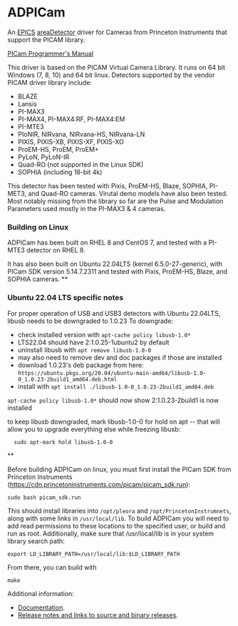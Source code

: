 ADPICam
=============
An [EPICS](http://www.aps.anl.gov/epics/) [areaDetector](https://github.com/areaDetector/areaDetector/blob/master/README.md) 
driver for Cameras from Princeton Instruments that support the PICAM library.  

[PICam Programmer's Manual](https://www.princetoninstruments.com/wp-content/uploads/2022/02/PICAM-5.x-Programmers-Manual-Issue-8-4411-0161-3.pdf)

This driver is based on the PICAM Virtual Camera Library. It runs on 64 bit Windows (7, 8, 10) and 64 bit linux. Detectors supported by the vendor PICAM driver library include:
* BLAZE
* Lansis
* PI-MAX3
* PI-MAX4, PI-MAX4:RF, PI-MAX4:EM
* PI-MTE3
* PIoNIR, NIRvana, NIRvana-HS, NIRvana-LN
* PIXIS, PIXIS-XB, PIXIS-XF, PIXIS-XO
* ProEM-HS, ProEM, ProEM+
* PyLoN, PyLoN-IR
* Quad-RO (not supported in the Linux SDK)
* SOPHIA (including 18-bit 4k)

This detector has been tested with Pixis, ProEM-HS, Blaze, SOPHIA, PI-MET3, and Quad-RO cameras. Virutal demo models have also been tested. Most notably missing from the library so far are the Pulse and Modulation Parameters used mostly in the 
PI-MAX3 & 4 cameras.     

### Building on Linux

ADPICam has been built on RHEL 8 and CentOS 7, and tested with a PI-MTE3 detector on RHEL 8.

It has also been built on Ubuntu 22.04LTS (kernel 6.5.0-27-generic), with PICam SDK version 5.14.7.2311 and tested with Pixis, ProEM-HS, Blaze, and SOPHIA cameras.
**
### Ubuntu 22.04 LTS specific notes
For proper operation of USB and USB3 detectors with Ubuntu 22.04LTS, libusb needs to be downgraded to 1.0.23
To downgrade:
  - check installed version with ```apt-cache policy libusb-1.0*```
  - LTS22.04 should have 2:1.0.25-1ubuntu2 by default
  - uninstall libusb with ```apt remove libusb-1.0-0```
  - may also need to remove dev and doc packages if those are installed
  - download 1.0.23's deb package from here: ```https://ubuntu.pkgs.org/20.04/ubuntu-main-amd64/libusb-1.0-0_1.0.23-2build1_amd64.deb.html```
  - install with ```apt install ./libusb-1.0-0_1.0.23-2build1_amd64.deb```

```apt-cache policy libusb-1.0*``` should now show 2:1.0.23-2build1 is now installed
  
to keep libusb downgraded, mark libusb-1.0-0 for hold on apt -- that will allow you to upgrade everything else while freezing libusb:
```
  sudo apt-mark hold libusb-1.0-0
```
**

Before building ADPICam on linux, you must first install the PICam SDK from Princeton Instruments (https://cdn.princetoninstruments.com/picam/picam_sdk.run):

```
sudo bash picam_sdk.run
```

This should install libraries into `/opt/pleora` and `/opt/PrincetonInstrumnets`, along with some links in `/usr/local/lib`. To build ADPICam you will need to add read permissions to these locations to the specified user, or build and run as root. Additionally, make sure that /usr/local/lib is in your system library search path:

```
export LD_LIBRARY_PATH=/usr/local/lib:$LD_LIBRARY_PATH
```

From there, you can build with

```
make
```

Additional information:
* [Documentation](https://areaDetector.github.io/areaDetector/ADPICam/PICamDoc.html).
* [Release notes and links to source and binary releases](RELEASE.md).
